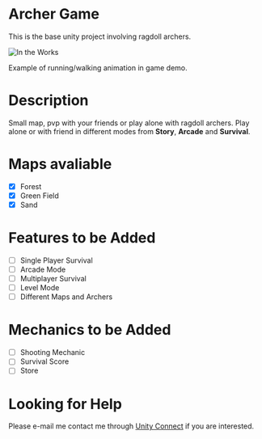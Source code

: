  # Archer Game
This is the base unity project involving ragdoll archers.

![In the Works](https://media.giphy.com/media/2A525RqZDVNlAL0fmj/200w_d.gif)

Example of running/walking animation in game demo.

# Description  
Small map, pvp with your friends or play alone with ragdoll archers. Play alone or with friend in different modes from **Story**, **Arcade** and **Survival**. 

# Maps avaliable
- [X] Forest
- [X] Green Field
- [X] Sand

# Features to be Added
- [ ] Single Player Survival  
- [ ] Arcade Mode  
- [ ] Multiplayer Survival  
- [ ] Level Mode  
- [ ] Different Maps and Archers  

# Mechanics to be Added
- [ ] Shooting Mechanic
- [ ] Survival Score
- [ ] Store

# Looking for Help
Please e-mail me contact me through [Unity Connect](https://connect.unity.com/u/586d82c032b306001884c0a0) if you are interested. 
